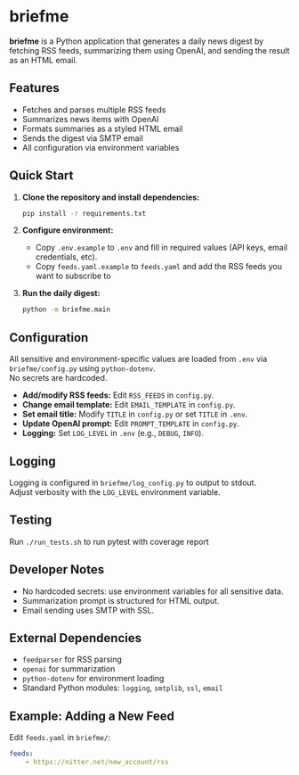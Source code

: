 # briefme

**briefme** is a Python application that generates a daily news digest by fetching RSS feeds, summarizing them using OpenAI, and sending the result as an HTML email.

## Features

- Fetches and parses multiple RSS feeds
- Summarizes news items with OpenAI
- Formats summaries as a styled HTML email
- Sends the digest via SMTP email
- All configuration via environment variables

## Quick Start

1. **Clone the repository and install dependencies:**
    ```sh
    pip install -r requirements.txt
    ```

2. **Configure environment:**
    - Copy `.env.example` to `.env` and fill in required values (API keys, email credentials, etc).
    - Copy `feeds.yaml.example` to `feeds.yaml` and add the  RSS feeds you want to subscribe to

3. **Run the daily digest:**
    ```sh
    python -m briefme.main
    ```

## Configuration

All sensitive and environment-specific values are loaded from `.env` via `briefme/config.py` using `python-dotenv`.  
No secrets are hardcoded.

- **Add/modify RSS feeds:** Edit `RSS_FEEDS` in `config.py`.
- **Change email template:** Edit `EMAIL_TEMPLATE` in `config.py`.
- **Set email title:** Modify `TITLE` in `config.py` or set `TITLE` in `.env`.
- **Update OpenAI prompt:** Edit `PROMPT_TEMPLATE` in `config.py`.
- **Logging:** Set `LOG_LEVEL` in `.env` (e.g., `DEBUG`, `INFO`).

## Logging

Logging is configured in `briefme/log_config.py` to output to stdout.  
Adjust verbosity with the `LOG_LEVEL` environment variable.

## Testing

Run `./run_tests.sh` to run pytest with coverage report

## Developer Notes

- No hardcoded secrets: use environment variables for all sensitive data.
- Summarization prompt is structured for HTML output.
- Email sending uses SMTP with SSL.

## External Dependencies

- `feedparser` for RSS parsing
- `openai` for summarization
- `python-dotenv` for environment loading
- Standard Python modules: `logging`, `smtplib`, `ssl`, `email`

## Example: Adding a New Feed

Edit `feeds.yaml` in `briefme/`:
```yaml
feeds:
    - https://nitter.net/new_account/rss
```